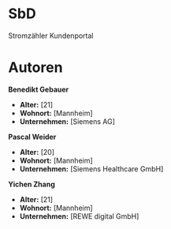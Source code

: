 # SbD

Stromzähler Kundenportal

# Autoren

**Benedikt Gebauer**

- **Alter:** [21]
- **Wohnort:** [Mannheim]
- **Unternehmen:** [Siemens AG]

**Pascal Weider**
- **Alter:** [20]
- **Wohnort:** [Mannheim]
- **Unternehmen:** [Siemens Healthcare GmbH]

**Yichen Zhang**

- **Alter:** [21]
- **Wohnort:** [Mannheim]
- **Unternehmen:** [REWE digital GmbH]